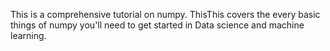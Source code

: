 This is a comprehensive tutorial on numpy.
ThisThis covers the every basic things of numpy you'll need to get started in Data science and machine learning.
